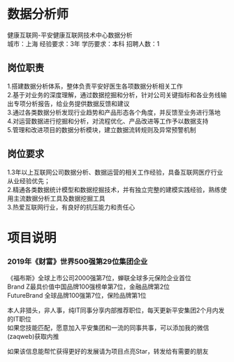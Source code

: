 # 数据分析师
健康互联网-平安健康互联网技术中心数据分析  
城市：上海 经验要求：3年 学历要求：本科  招聘人数：1

## 岗位职责
1.搭建数据分析体系，整体负责平安好医生各项数据分析相关工作   
2.基于对业务的深度理解，通过数据挖掘和分析，针对公司关键指标和各业务线输出专项分析报告，给业务提供数据反馈和建议   
3.通过各类数据分析发现行业趋势和产品形态各个角度，并反馈至业务进行落地   
4.对运营数据进行挖掘和分析，对流程优化、产品改进等工作予以数据支持   
5.管理和改进项目的数据分析模块，建立数据流转规则及异常预警机制

## 岗位要求
1.3年以上互联网公司数据分析、数据运营的相关工作经验，具备互联网医疗行业从业经验优先；   
2.精通各类数据统计模型和数据挖掘技术，并有独立完整的建模实践经验，熟练使用主流数据分析工具及数据挖掘工具   
3.热爱互联网行业，有良好的抗压能力和责任心

# 项目说明

### 2019年《财富》世界500强第29位集团企业
《福布斯》全球上市公司2000强第7位，蝉联全球多元保险企业首位  
Brand Z最具价值中国品牌100强榜单第7位，金融品牌第2位  
FutureBrand 全球品牌100强第7位，保险品牌第1位

本人非猎头，非人事，纯IT同事分享内部推荐职位，每天更新平安集团2个月内发的IT职位  
如果您技能匹配，愿意加入平安集团和一流的同事共事，可以添加我的微信(zaqweb)获取内推 

如果该信息能帮忙获得更好的发展请为项目点亮Star，转发给有需要的朋友





